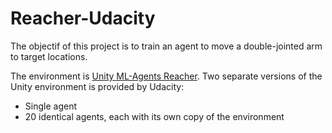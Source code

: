 # Reacher-Udacity
The objectif of this project is to train an agent to move a double-jointed arm to target locations.

The environment is [Unity ML-Agents Reacher](https://github.com/Unity-Technologies/ml-agents).
Two separate versions of the Unity environment is provided by Udacity:
- Single agent
- 20 identical agents, each with its own copy of the environment


